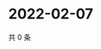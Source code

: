 # 2022-02-07

共 0 条

<!-- BEGIN WEIBO -->
<!-- 最后更新时间 Mon Feb 07 2022 19:07:06 GMT+0800 (China Standard Time) -->

<!-- END WEIBO -->
